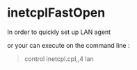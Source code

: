 # inetcplFastOpen

In order to quickly set up LAN agent

or your can execute on the command line :

>control inetcpl.cpl,,4 lan

